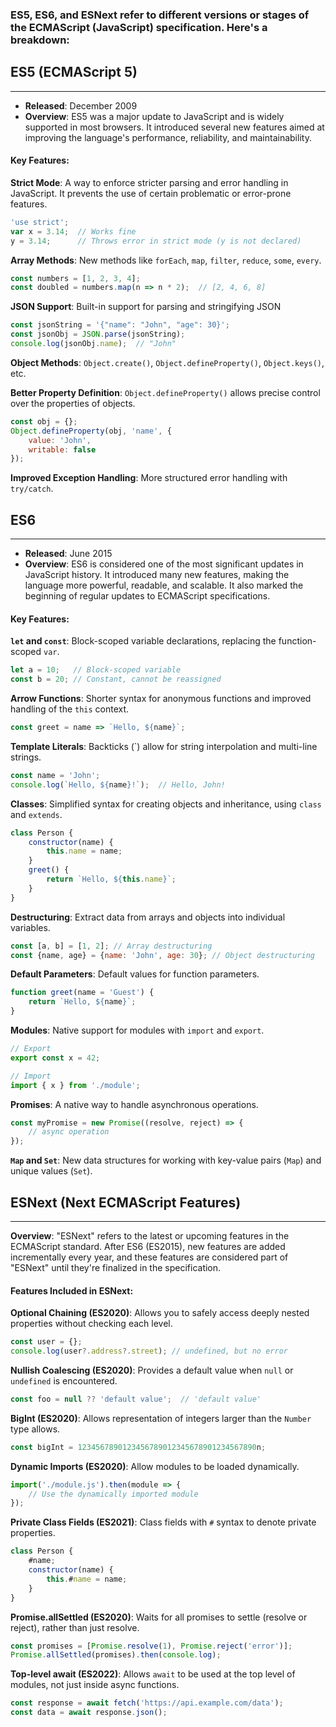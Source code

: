 ### ES5, ES6, and ESNext refer to different versions or stages of the ECMAScript (JavaScript) specification. Here's a breakdown:

## ES5 (ECMAScript 5)
---
- **Released**: December 2009
- **Overview**: ES5 was a major update to JavaScript and is widely supported in most browsers. It introduced several new features aimed at improving the language's performance, reliability, and maintainability.

#### Key Features:

**Strict Mode**: A way to enforce stricter parsing and error handling in JavaScript. It prevents the use of certain problematic or error-prone features.
```js
'use strict';
var x = 3.14;  // Works fine
y = 3.14;      // Throws error in strict mode (y is not declared)

```
**Array Methods**: New methods like `forEach`, `map`, `filter`, `reduce`, `some`, `every`.

```js
const numbers = [1, 2, 3, 4];
const doubled = numbers.map(n => n * 2);  // [2, 4, 6, 8]
```

**JSON Support**: Built-in support for parsing and stringifying JSON

```js
const jsonString = '{"name": "John", "age": 30}';
const jsonObj = JSON.parse(jsonString);
console.log(jsonObj.name);  // "John"

```

**Object Methods**: `Object.create()`, `Object.defineProperty()`, `Object.keys()`, etc.

**Better Property Definition**: `Object.defineProperty()` allows precise control over the properties of objects.
```js
const obj = {};
Object.defineProperty(obj, 'name', {
    value: 'John',
    writable: false
});

```

**Improved Exception Handling**: More structured error handling with `try/catch`.


## ES6
---
- **Released**: June 2015
- **Overview**: ES6 is considered one of the most significant updates in JavaScript history. It introduced many new features, making the language more powerful, readable, and scalable. It also marked the beginning of regular updates to ECMAScript specifications.

#### Key Features:

**`let` and `const`**: Block-scoped variable declarations, replacing the function-scoped `var`.
```js
let a = 10;   // Block-scoped variable
const b = 20; // Constant, cannot be reassigned
```

**Arrow Functions**: Shorter syntax for anonymous functions and improved handling of the `this` context.
```js
const greet = name => `Hello, ${name}`;
```

**Template Literals**: Backticks (`) allow for string interpolation and multi-line strings.
```js
const name = 'John';
console.log(`Hello, ${name}!`);  // Hello, John!
```

**Classes**: Simplified syntax for creating objects and inheritance, using `class` and `extends`.
```js
class Person {
    constructor(name) {
        this.name = name;
    }
    greet() {
        return `Hello, ${this.name}`;
    }
}
```

**Destructuring**: Extract data from arrays and objects into individual variables.
```js
const [a, b] = [1, 2]; // Array destructuring
const {name, age} = {name: 'John', age: 30}; // Object destructuring
```

**Default Parameters**: Default values for function parameters.
```js
function greet(name = 'Guest') {
    return `Hello, ${name}`;
}
```

**Modules**: Native support for modules with `import` and `export`.
```js
// Export
export const x = 42;

// Import
import { x } from './module';

```

**Promises**: A native way to handle asynchronous operations.
```js
const myPromise = new Promise((resolve, reject) => {
    // async operation
});
```

**`Map` and `Set`**: New data structures for working with key-value pairs (`Map`) and unique values (`Set`).

## ESNext (Next ECMAScript Features)
---
**Overview**: "ESNext" refers to the latest or upcoming features in the ECMAScript standard. After ES6 (ES2015), new features are added incrementally every year, and these features are considered part of "ESNext" until they're finalized in the specification.

#### Features Included in ESNext:
**Optional Chaining (ES2020)**: Allows you to safely access deeply nested properties without checking each level.
```js
const user = {};
console.log(user?.address?.street); // undefined, but no error
```

**Nullish Coalescing (ES2020)**: Provides a default value when `null` or `undefined` is encountered.
```js
const foo = null ?? 'default value';  // 'default value'
```

**BigInt (ES2020)**: Allows representation of integers larger than the `Number` type allows.
```js
const bigInt = 1234567890123456789012345678901234567890n;
```

**Dynamic Imports (ES2020)**: Allow modules to be loaded dynamically.
```js
import('./module.js').then(module => {
    // Use the dynamically imported module
});
```
**Private Class Fields (ES2021)**: Class fields with `#` syntax to denote private properties.
```js
class Person {
    #name;
    constructor(name) {
        this.#name = name;
    }
}
```

**Promise.allSettled (ES2020)**: Waits for all promises to settle (resolve or reject), rather than just resolve.
```js
const promises = [Promise.resolve(1), Promise.reject('error')];
Promise.allSettled(promises).then(console.log);
```

 **Top-level await (ES2022)**: Allows `await` to be used at the top level of modules, not just inside async functions.
```js
const response = await fetch('https://api.example.com/data');
const data = await response.json();
```
